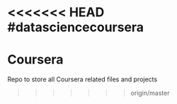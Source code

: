 <<<<<<< HEAD
#datasciencecoursera
=======
# Coursera
Repo to store all Coursera related files and projects
>>>>>>> origin/master
